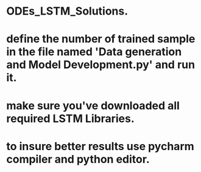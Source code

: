 # ODEs_LSTM_Solutions.
# define the number of trained sample in the file named 'Data generation and Model Development.py' and run it.
# make sure you've downloaded all required LSTM Libraries.
# to insure better results use pycharm compiler and python editor.
